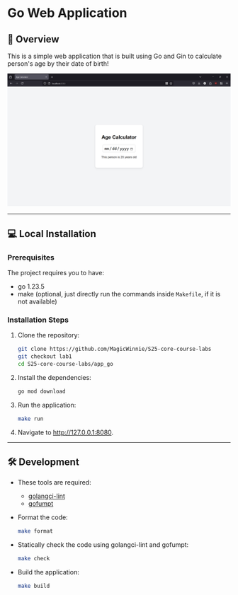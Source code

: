 # Go Web Application

## 📘 Overview

This is a simple web application that is built using Go and Gin to calculate person's age by their date of birth!

![Main page of the application](media/overview.png)

---

## 💻 Local Installation

### Prerequisites

The project requires you to have:

- go 1.23.5
- make (optional, just directly run the commands inside `Makefile`, if it is not available)

### Installation Steps

1. Clone the repository:

   ```bash
   git clone https://github.com/MagicWinnie/S25-core-course-labs
   git checkout lab1
   cd S25-core-course-labs/app_go
   ```

2. Install the dependencies:

   ```bash
   go mod download
   ```

3. Run the application:

   ```bash
   make run
   ```

4. Navigate to <http://127.0.0.1:8080>.

---

## 🛠️ Development

- These tools are required:

  - [golangci-lint](https://golangci-lint.run/welcome/install/)
  - [gofumpt](https://github.com/mvdan/gofumpt)

- Format the code:

   ```bash
   make format
   ```

- Statically check the code using golangci-lint and gofumpt:

   ```bash
   make check
   ```

- Build the application:

    ```bash
    make build
    ```
